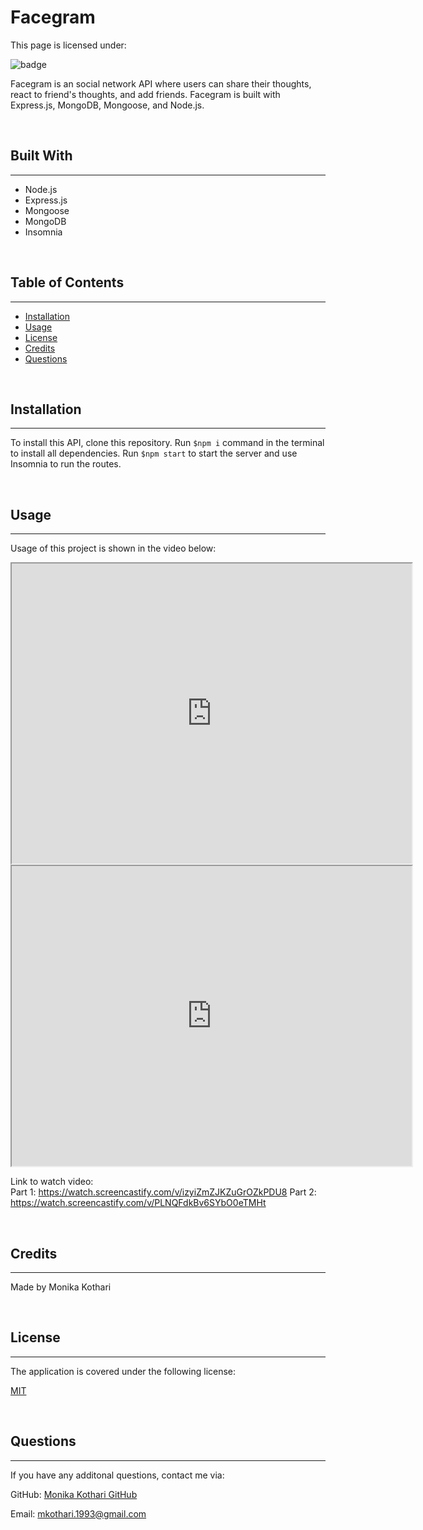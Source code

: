 # <strong>Facegram</strong>
This page is licensed under: </br>

![badge](https://img.shields.io/badge/License-MIT-blue.svg)

Facegram is an social network API where users can share their thoughts, react to friend's thoughts, and add friends. Facegram is built with Express.js, MongoDB, Mongoose, and Node.js.

<br>

## Built With
---

- Node.js
- Express.js
- Mongoose
- MongoDB
- Insomnia

<br>

## Table of Contents
---

- [Installation](#installation)
- [Usage](#usage)
- [License](#license)
- [Credits](#credits)
- [Questions](#questions)

<br>

## Installation
---
To install this API, clone this repository. Run `$npm i` command in the terminal to install all dependencies. Run `$npm start` to start the server and use Insomnia to run the routes.

<br>

## Usage
---
Usage of this project is shown in the video below:
<iframe src="https://drive.google.com/file/d/1DU192-u4BjT6LokuHvpd0T0mZikwr4X1/preview" width="640" height="480"></iframe>

<iframe src="https://drive.google.com/file/d/18WANaEyDV1BQZoeEoOy1lm-hoeWTkPSn/preview" width="640" height="480"></iframe>

Link to watch video: </br>
Part 1: https://watch.screencastify.com/v/izyiZmZJKZuGrOZkPDU8
Part 2: https://watch.screencastify.com/v/PLNQFdkBv6SYbO0eTMHt

<br>

## Credits
---
Made by Monika Kothari 

<br>

## License
---

The application is covered under the following license:

[MIT](https://opensource.org/licenses/MIT)

<br>

## Questions
---

If you have any additonal questions, contact me via:

GitHub: [Monika Kothari GitHub](https://github.com/mkothari93)

Email: <mkothari.1993@gmail.com>

<br>

